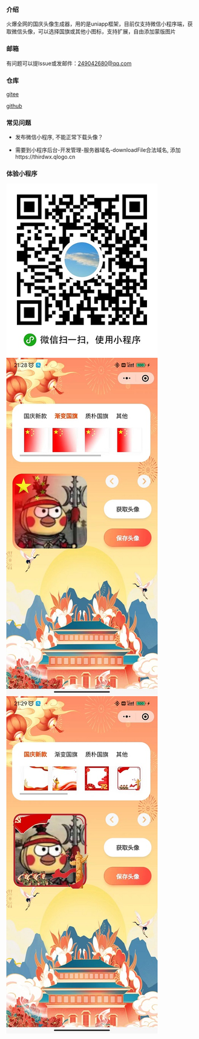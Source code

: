 ### 介绍
火爆全网的国庆头像生成器，用的是uniapp框架，目前仅支持微信小程序端，获取微信头像，可以选择国旗或其他小图标，支持扩展，自由添加蒙版图片

### 邮箱
有问题可以提Issue或发邮件：249042680@qq.com

### 仓库
[gitee](https://gitee.com/kangleyunju/guoqing)

[github](https://github.com/kangleyunju/guoqing)

### 常见问题
* 发布微信小程序, 不能正常下载头像？
- 需要到小程序后台-开发管理-服务器域名-downloadFile合法域名, 添加https://thirdwx.qlogo.cn

### 体验小程序
![demo](./images/demo.jpg)
![demo](./images/demo2.jpg)
![demo](./images/demo3.jpg)